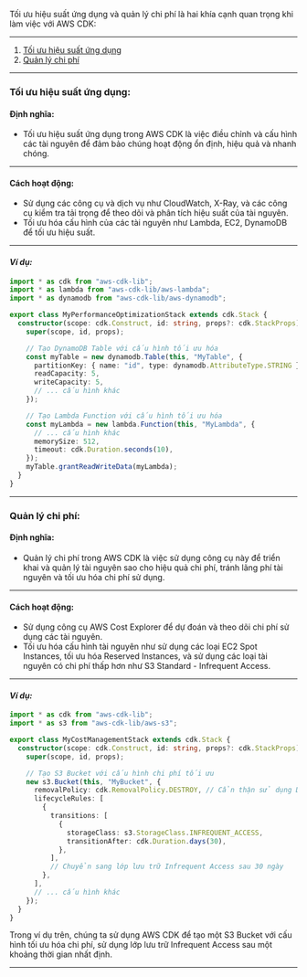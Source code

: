 Tối ưu hiệu suất ứng dụng và quản lý chi phí là hai khía cạnh quan trọng khi làm việc với AWS CDK:

---

1. [Tối ưu hiệu suất ứng dụng](#tối-ưu-hiệu-suất-ứng-dụng)
2. [Quản lý chi phí](#quản-lý-chi-phí)

---

### Tối ưu hiệu suất ứng dụng:

#### **Định nghĩa:**

- Tối ưu hiệu suất ứng dụng trong AWS CDK là việc điều chỉnh và cấu hình các tài nguyên để đảm bảo chúng hoạt động ổn định, hiệu quả và nhanh chóng.

---

#### **Cách hoạt động:**

- Sử dụng các công cụ và dịch vụ như CloudWatch, X-Ray, và các công cụ kiểm tra tải trọng để theo dõi và phân tích hiệu suất của tài nguyên.
- Tối ưu hóa cấu hình của các tài nguyên như Lambda, EC2, DynamoDB để tối ưu hiệu suất.

---

#### _Ví dụ:_

```typescript
import * as cdk from "aws-cdk-lib";
import * as lambda from "aws-cdk-lib/aws-lambda";
import * as dynamodb from "aws-cdk-lib/aws-dynamodb";

export class MyPerformanceOptimizationStack extends cdk.Stack {
  constructor(scope: cdk.Construct, id: string, props?: cdk.StackProps) {
    super(scope, id, props);

    // Tạo DynamoDB Table với cấu hình tối ưu hóa
    const myTable = new dynamodb.Table(this, "MyTable", {
      partitionKey: { name: "id", type: dynamodb.AttributeType.STRING },
      readCapacity: 5,
      writeCapacity: 5,
      // ... cấu hình khác
    });

    // Tạo Lambda Function với cấu hình tối ưu hóa
    const myLambda = new lambda.Function(this, "MyLambda", {
      // ... cấu hình khác
      memorySize: 512,
      timeout: cdk.Duration.seconds(10),
    });
    myTable.grantReadWriteData(myLambda);
  }
}
```

---

### Quản lý chi phí:

#### **Định nghĩa:**

- Quản lý chi phí trong AWS CDK là việc sử dụng công cụ này để triển khai và quản lý tài nguyên sao cho hiệu quả chi phí, tránh lãng phí tài nguyên và tối ưu hóa chi phí sử dụng.

---

#### **Cách hoạt động:**

- Sử dụng công cụ AWS Cost Explorer để dự đoán và theo dõi chi phí sử dụng các tài nguyên.
- Tối ưu hóa cấu hình tài nguyên như sử dụng các loại EC2 Spot Instances, tối ưu hóa Reserved Instances, và sử dụng các loại tài nguyên có chi phí thấp hơn như S3 Standard - Infrequent Access.

---

#### _Ví dụ:_

```typescript
import * as cdk from "aws-cdk-lib";
import * as s3 from "aws-cdk-lib/aws-s3";

export class MyCostManagementStack extends cdk.Stack {
  constructor(scope: cdk.Construct, id: string, props?: cdk.StackProps) {
    super(scope, id, props);

    // Tạo S3 Bucket với cấu hình chi phí tối ưu
    new s3.Bucket(this, "MyBucket", {
      removalPolicy: cdk.RemovalPolicy.DESTROY, // Cẩn thận sử dụng DESTROY trong môi trường sản phẩm
      lifecycleRules: [
        {
          transitions: [
            {
              storageClass: s3.StorageClass.INFREQUENT_ACCESS,
              transitionAfter: cdk.Duration.days(30),
            },
          ],
          // Chuyển sang lớp lưu trữ Infrequent Access sau 30 ngày
        },
      ],
      // ... cấu hình khác
    });
  }
}
```

Trong ví dụ trên, chúng ta sử dụng AWS CDK để tạo một S3 Bucket với cấu hình tối ưu hóa chi phí, sử dụng lớp lưu trữ Infrequent Access sau một khoảng thời gian nhất định.

---
